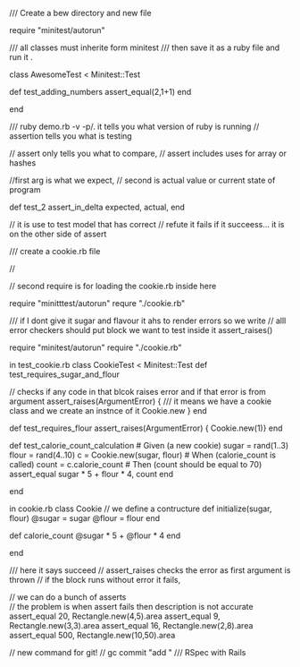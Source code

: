 /// Create a bew directory and new file 

require "minitest/autorun"

/// all classes must inherite form minitest 
/// then save it as a ruby file and run it .


class AwesomeTest < Minitest::Test

   def test_adding_numbers
   assert_equal(2,1+1)
   end
 
 end


/// ruby demo.rb -v -p/. it tells you what version of ruby is running 
// assertion tells you what is testing 

// assert only tells you what to compare, 
// assert includes uses for array or hashes


//first arg is what we expect, 
// second is actual value  or current state of program


def test_2
   assert_in_delta expected, actual, 
end

// it is use to test model that has correct 
// refute it fails if it succeess... it is on the other side of assert

/// create a cookie.rb file 

// 

// second require is for loading the cookie.rb inside here 

require "minitttest/autorun"
requre "./cookie.rb"

/// if I dont give it sugar and flavour it ahs to render errors so we write 
   // alll error checkers should put block we want to test inside it 
    assert_raises()

require "minitest/autorun"
require "./cookie.rb"


in test_cookie.rb 
class CookieTest < Minitest::Test
  def test_requires_sugar_and_flour

  // checks if any code in that blcok raises error and if that error is from argument
    assert_raises(ArgumentError)
    { 
    /// it means we have a cookie class and we create an instnce of it 
    Cookie.new 
    }
  end

  def test_requires_flour
    assert_raises(ArgumentError) { Cookie.new(1)}
  end


  def test_calorie_count_calculation
    # Given (a new cookie)
    sugar = rand(1..3)
    flour = rand(4..10)
    c = Cookie.new(sugar, flour)
    # When (calorie_count is called)
    count = c.calorie_count
    # Then (count should be equal to 70)
    assert_equal sugar * 5 + flour * 4, count
  end

end


in cookie.rb
class Cookie
  // we define a contructure 
  def initialize(sugar, flour)
      @sugar = sugar
      @flour = flour
  end

  def calorie_count
     @sugar * 5 + @flour * 4
  end

end

/// here it says succeed
// assert_raises checks the error as first argument is thrown
// if the block runs without error it fails,

// we can do a bunch of asserts  
// the problem is when assert fails then description is not accurate 
    assert_equal 20, Rectangle.new(4,5).area
    assert_equal 9, Rectangle.new(3,3).area
    assert_equal 16, Rectangle.new(2,8).area
    assert_equal 500, Rectangle.new(10,50).area

// new command for git!
// gc commit "add "
/// RSpec with Rails 
